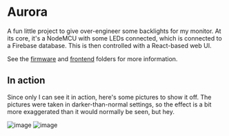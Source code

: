 # Aurora

A fun little project to give over-engineer some backlights for my monitor. At
its core, it's a NodeMCU with some LEDs connected, which is connected to a
Firebase database. This is then controlled with a React-based web UI.

See the [firmware](./firmware) and [frontend](./frontend) folders for more
information.

## In action

Since only I can see it in action, here's some pictures to show it off. The
pictures were taken in darker-than-normal settings, so the effect is a bit
more exaggerated than it would normally be seen, but hey.

![image](https://user-images.githubusercontent.com/418560/112432729-92c97900-8d41-11eb-97cf-b41acd2d3361.png)
![image](https://user-images.githubusercontent.com/418560/112432746-9957f080-8d41-11eb-8f9c-dc80082c2f4c.png)
